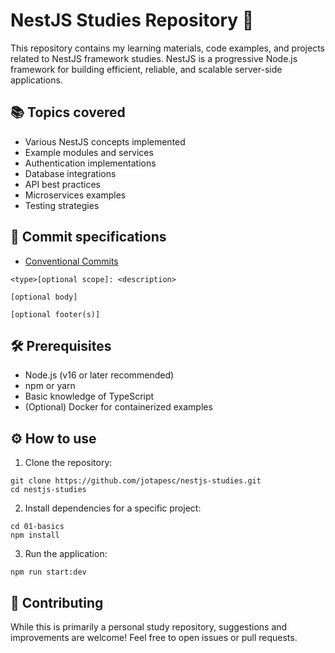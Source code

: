 # NestJS Studies Repository 🚀  

This repository contains my learning materials, code examples, and projects related to NestJS framework studies. NestJS is a progressive Node.js framework for building efficient, reliable, and scalable server-side applications.

## 📚 Topics covered
- Various NestJS concepts implemented
- Example modules and services
- Authentication implementations
- Database integrations
- API best practices
- Microservices examples
- Testing strategies

## 📝 Commit specifications
- [Conventional Commits](https://www.conventionalcommits.org/en/v1.0.0/) 

```
<type>[optional scope]: <description>

[optional body]

[optional footer(s)]
```

## 🛠️ Prerequisites
- Node.js (v16 or later recommended)
- npm or yarn
- Basic knowledge of TypeScript
- (Optional) Docker for containerized examples

## ⚙️ How to use  
1. Clone the repository:
```
git clone https://github.com/jotapesc/nestjs-studies.git
cd nestjs-studies
```
2. Install dependencies for a specific project:
```
cd 01-basics
npm install
```
3. Run the application:
```
npm run start:dev
```

## 🤝 Contributing
While this is primarily a personal study repository, suggestions and improvements are welcome! Feel free to open issues or pull requests.
